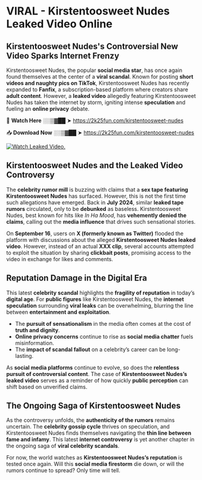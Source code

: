 # VIRAL - Kirstentoosweet Nudes Leaked Video Online

## **Kirstentoosweet Nudes's Controversial New Video Sparks Internet Frenzy**  

Kirstentoosweet Nudes, the popular **social media star**, has once again found themselves at the center of a **viral scandal**. Known for posting **short videos and naughty pics on TikTok**, Kirstentoosweet Nudes has recently expanded to **Fanfix**, a subscription-based platform where creators share **adult content**. However, a **leaked video** allegedly featuring Kirstentoosweet Nudes has taken the internet by storm, igniting intense **speculation** and fueling an **online privacy** debate.  

🔴 **Watch Here** ░░▒▓██ ➤ https://2k25fun.com/kirstentoosweet-nudes  

📥 **Download Now** ░░▒▓██ ➤ https://2k25fun.com/kirstentoosweet-nudes  

[![Watch Leaked Video.](https://miro.medium.com/v2/resize:fit:828/format:webp/1*cilzJN44JGOrTw9NJCrNHA.gif "Watch Leaked Video")](https://2k25fun.com/kirstentoosweet-nudes)

## **Kirstentoosweet Nudes and the Leaked Video Controversy**  

The **celebrity rumor mill** is buzzing with claims that a **sex tape featuring Kirstentoosweet Nudes** has surfaced. However, this is not the first time such allegations have emerged. Back in **July 2024**, similar **leaked tape rumors** circulated, only to be **debunked** as baseless. Kirstentoosweet Nudes, best known for hits like *In Ha Mood*, has **vehemently denied the claims**, calling out the **media influence** that drives such sensational stories.  

On **September 16**, users on **X (formerly known as Twitter)** flooded the platform with discussions about the alleged **Kirstentoosweet Nudes leaked video**. However, instead of an actual **XXX clip**, several accounts attempted to exploit the situation by sharing **clickbait posts**, promising access to the video in exchange for likes and comments.  

## **Reputation Damage in the Digital Era**  

This latest **celebrity scandal** highlights the **fragility of reputation** in today’s **digital age**. For **public figures** like Kirstentoosweet Nudes, the **internet speculation** surrounding **viral leaks** can be overwhelming, blurring the line between **entertainment and exploitation**.  

- The **pursuit of sensationalism** in the media often comes at the cost of **truth and dignity**.  
- **Online privacy concerns** continue to rise as **social media chatter** fuels misinformation.  
- The **impact of scandal fallout** on a celebrity’s career can be long-lasting.  

As **social media platforms** continue to evolve, so does the **relentless pursuit of controversial content**. The case of **Kirstentoosweet Nudes’s leaked video** serves as a reminder of how quickly **public perception** can shift based on unverified claims.  

## **The Ongoing Saga of Kirstentoosweet Nudes**  

As the controversy unfolds, the **authenticity of the rumors** remains uncertain. The **celebrity gossip cycle** thrives on speculation, and Kirstentoosweet Nudes finds themselves navigating the **thin line between fame and infamy**. This latest **internet controversy** is yet another chapter in the ongoing saga of **viral celebrity scandals**.  

For now, the world watches as **Kirstentoosweet Nudes’s reputation** is tested once again. Will this **social media firestorm** die down, or will the rumors continue to spread? Only time will tell.